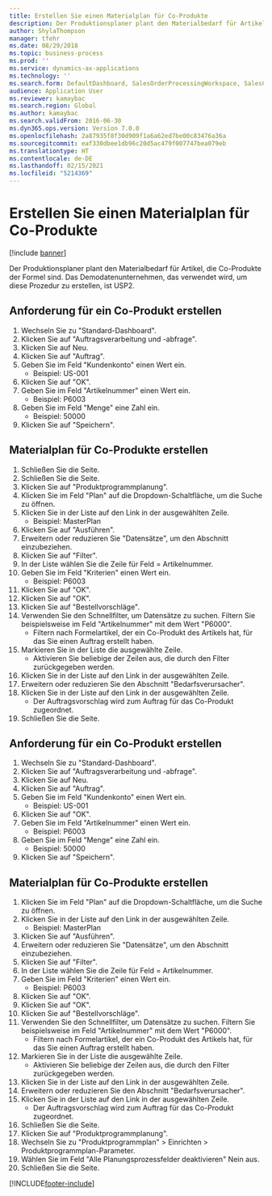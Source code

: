 ```yaml
---
title: Erstellen Sie einen Materialplan für Co-Produkte
description: Der Produktionsplaner plant den Materialbedarf für Artikel, die Co-Produkte der Formel sind.
author: ShylaThompson
manager: tfehr
ms.date: 08/29/2018
ms.topic: business-process
ms.prod: ''
ms.service: dynamics-ax-applications
ms.technology: ''
ms.search.form: DefaultDashboard, SalesOrderProcessingWorkspace, SalesCreateOrder, SalesTable, ReqCreatePlanWorkspace, ReqTransPlanCard, SysQueryForm, ReqTransPo
audience: Application User
ms.reviewer: kamaybac
ms.search.region: Global
ms.author: kamaybac
ms.search.validFrom: 2016-06-30
ms.dyn365.ops.version: Version 7.0.0
ms.openlocfilehash: 2a87935f8f30d909f1a6a62ed7be00c83476a36a
ms.sourcegitcommit: eaf330dbee1db96c20d5ac479f007747bea079eb
ms.translationtype: HT
ms.contentlocale: de-DE
ms.lasthandoff: 02/15/2021
ms.locfileid: "5214369"
---
```

# <a name="create-a-material-plan-for-co-products"></a>Erstellen Sie einen Materialplan für Co-Produkte

[!include [banner](../../includes/banner.md)]

Der Produktionsplaner plant den Materialbedarf für Artikel, die Co-Produkte der Formel sind. Das Demodatenunternehmen, das verwendet wird, um diese Prozedur zu erstellen, ist USP2.


## <a name="create-requirement-for-a-co-product"></a>Anforderung für ein Co-Produkt erstellen
1. Wechseln Sie zu "Standard-Dashboard".
2. Klicken Sie auf "Auftragsverarbeitung und -abfrage".
3. Klicken Sie auf Neu.
4. Klicken Sie auf "Auftrag".
5. Geben Sie im Feld "Kundenkonto" einen Wert ein.
    * Beispiel: US-001  
6. Klicken Sie auf "OK".
7. Geben Sie im Feld "Artikelnummer" einen Wert ein.
    * Beispiel: P6003  
8. Geben Sie im Feld "Menge" eine Zahl ein.
    * Beispiel: 50000  
9. Klicken Sie auf "Speichern".

## <a name="create-a-material-plan-for-co-products"></a>Materialplan für Co-Produkte erstellen
1. Schließen Sie die Seite.
2. Schließen Sie die Seite.
3. Klicken Sie auf "Produktprogrammplanung".
4. Klicken Sie im Feld "Plan" auf die Dropdown-Schaltfläche, um die Suche zu öffnen.
5. Klicken Sie in der Liste auf den Link in der ausgewählten Zeile.
    * Beispiel: MasterPlan  
6. Klicken Sie auf "Ausführen".
7. Erweitern oder reduzieren Sie "Datensätze", um den Abschnitt einzubeziehen.
8. Klicken Sie auf "Filter".
9. In der Liste wählen Sie die Zeile für Feld = Artikelnummer.
10. Geben Sie im Feld "Kriterien" einen Wert ein.
    * Beispiel: P6003  
11. Klicken Sie auf "OK".
12. Klicken Sie auf "OK".
13. Klicken Sie auf "Bestellvorschläge".
14. Verwenden Sie den Schnellfilter, um Datensätze zu suchen. Filtern Sie beispielsweise im Feld "Artikelnummer" mit dem Wert "P6000".
    * Filtern nach Formelartikel, der ein Co-Produkt des Artikels hat, für das Sie einen Auftrag erstellt haben.  
15. Markieren Sie in der Liste die ausgewählte Zeile.
    * Aktivieren Sie beliebige der Zeilen aus, die durch den Filter zurückgegeben werden.  
16. Klicken Sie in der Liste auf den Link in der ausgewählten Zeile.
17. Erweitern oder reduzieren Sie den Abschnitt "Bedarfsverursacher".
18. Klicken Sie in der Liste auf den Link in der ausgewählten Zeile.
    * Der Auftragsvorschlag wird zum Auftrag für das Co-Produkt zugeordnet.  
19. Schließen Sie die Seite.

## <a name="create-requirement-for-a-co-product"></a>Anforderung für ein Co-Produkt erstellen
1. Wechseln Sie zu "Standard-Dashboard".
2. Klicken Sie auf "Auftragsverarbeitung und -abfrage".
3. Klicken Sie auf Neu.
4. Klicken Sie auf "Auftrag".
5. Geben Sie im Feld "Kundenkonto" einen Wert ein.
    * Beispiel: US-001  
6. Klicken Sie auf "OK".
7. Geben Sie im Feld "Artikelnummer" einen Wert ein.
    * Beispiel: P6003  
8. Geben Sie im Feld "Menge" eine Zahl ein.
    * Beispiel: 50000  
9. Klicken Sie auf "Speichern".

## <a name="create-a-material-plan-for-co-products"></a>Materialplan für Co-Produkte erstellen
1. Klicken Sie im Feld "Plan" auf die Dropdown-Schaltfläche, um die Suche zu öffnen.
2. Klicken Sie in der Liste auf den Link in der ausgewählten Zeile.
    * Beispiel: MasterPlan  
3. Klicken Sie auf "Ausführen".
4. Erweitern oder reduzieren Sie "Datensätze", um den Abschnitt einzubeziehen.
5. Klicken Sie auf "Filter".
6. In der Liste wählen Sie die Zeile für Feld = Artikelnummer.
7. Geben Sie im Feld "Kriterien" einen Wert ein.
    * Beispiel: P6003  
8. Klicken Sie auf "OK".
9. Klicken Sie auf "OK".
10. Klicken Sie auf "Bestellvorschläge".
11. Verwenden Sie den Schnellfilter, um Datensätze zu suchen. Filtern Sie beispielsweise im Feld "Artikelnummer" mit dem Wert "P6000".
    * Filtern nach Formelartikel, der ein Co-Produkt des Artikels hat, für das Sie einen Auftrag erstellt haben.  
12. Markieren Sie in der Liste die ausgewählte Zeile.
    * Aktivieren Sie beliebige der Zeilen aus, die durch den Filter zurückgegeben werden.  
13. Klicken Sie in der Liste auf den Link in der ausgewählten Zeile.
14. Erweitern oder reduzieren Sie den Abschnitt "Bedarfsverursacher".
15. Klicken Sie in der Liste auf den Link in der ausgewählten Zeile.
    * Der Auftragsvorschlag wird zum Auftrag für das Co-Produkt zugeordnet.  
16. Schließen Sie die Seite.
17. Klicken Sie auf "Produktprogrammplanung".
18. Wechseln Sie zu "Produktprogrammplan" > Einrichten > Produktprogrammplan-Parameter.
19. Wählen Sie im Feld "Alle Planungsprozessfelder deaktivieren" Nein aus.
20. Schließen Sie die Seite.



[!INCLUDE[footer-include](../../../includes/footer-banner.md)]